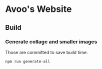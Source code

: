 # Avoo's Website

## Build

### Generate collage and smaller images

Those are committed to save build time.

```bash
npm run generate-all
```

